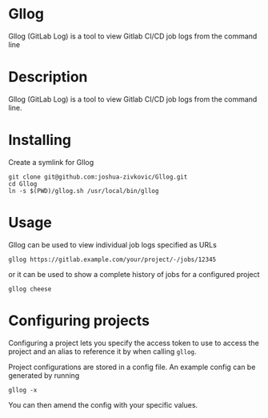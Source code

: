 # Gllog

Gllog (GitLab Log) is a tool to view Gitlab CI/CD job logs from the command line

# Description

Gllog (GitLab Log) is a tool to view Gitlab CI/CD job logs from the command line.

# Installing

Create a symlink for Gllog

```shell
git clone git@github.com:joshua-zivkovic/Gllog.git
cd Gllog
ln -s $(PWD)/gllog.sh /usr/local/bin/gllog
```

# Usage

Gllog can be used to view individual job logs specified as URLs
```shell
gllog https://gitlab.example.com/your/project/-/jobs/12345
```

or it can be used to show a complete history of jobs for a configured project
```shell
gllog cheese
```

# Configuring projects

Configuring a project lets you specify the access token to use to access the project and an alias to reference it by when calling `gllog`.

Project configurations are stored in a config file. An example config can be generated by running
```
gllog -x
```
You can then amend the config with your specific values.
